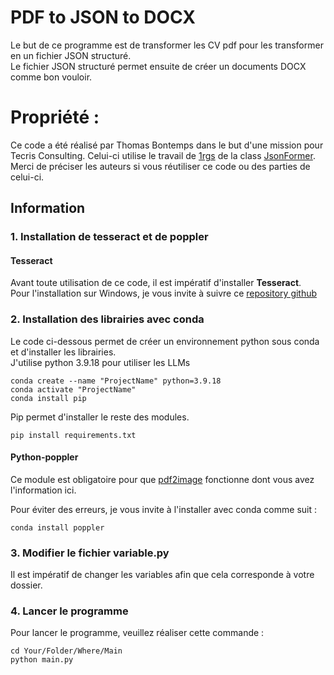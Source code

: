 # PDF to JSON to DOCX

Le but de ce programme est de transformer les CV pdf pour les transformer en un fichier JSON structuré.  
Le fichier JSON structuré permet ensuite de créer un documents DOCX comme bon vouloir. 

# Propriété :
Ce code a été réalisé par Thomas Bontemps dans le but d'une mission pour Tecris Consulting.  Celui-ci utilise le travail de [1rgs](https://github.com/1rgs) de la class [JsonFormer](https://github.com/1rgs/jsonformer).  Merci de préciser les auteurs si vous réutiliser ce code ou des parties de celui-ci.

## Information

### 1. Installation de tesseract et de poppler

#### Tesseract
Avant toute utilisation de ce code, il est impératif d'installer **Tesseract**.  
Pour l'installation sur Windows, je vous invite à suivre ce [repository github](https://github.com/UB-Mannheim/tesseract/wiki)





### 2. Installation des librairies avec conda 

Le code ci-dessous permet de créer un environnement python sous conda et d'installer les librairies.  
J'utilise python 3.9.18 pour utiliser les LLMs

``
conda create --name "ProjectName" python=3.9.18 
``  
``
conda activate "ProjectName"  
``  
``
conda install pip  
``  

Pip permet d'installer le reste des modules. 

``
pip install requirements.txt
``

#### Python-poppler
Ce module est obligatoire pour que [pdf2image](https://pdf2image.readthedocs.io/en/latest/installation.html) fonctionne dont vous avez l'information ici.

Pour éviter des erreurs, je vous invite à l'installer avec conda comme suit : 

``
conda install poppler
``


### 3. Modifier le fichier variable.py
Il est impératif de changer les variables afin que cela corresponde à votre dossier. 


### 4. Lancer le programme
Pour lancer le programme, veuillez réaliser cette commande : 

``
cd Your/Folder/Where/Main
``  
``
python main.py
``

